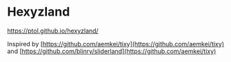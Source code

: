 # Hexyzland
https://ptol.github.io/hexyzland/

Inspired by [https://github.com/aemkei/tixy](https://github.com/aemkei/tixy) and [https://github.com/blinry/sliderland](https://github.com/aemkei/tixy) 